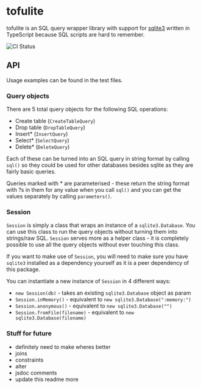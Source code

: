 # tofulite

tofulite is an SQL query wrapper library with support for [sqlite3](https://www.npmjs.com/package/sqlite3) written in TypeScript because SQL scripts are hard to remember.

![CI Status](https://travis-ci.org/Hayouung/tofulite.svg?branch=master)

## API

Usage examples can be found in the test files.

### Query objects

There are 5 total query objects for the following SQL operations:

- Create table (`CreateTableQuery`)
- Drop table (`DropTableQuery`)
- Insert\* (`InsertQuery`)
- Select\* (`SelectQuery`)
- Delete\* (`DeleteQuery`)

Each of these can be turned into an SQL query in string format by calling `sql()` so they could be used for other databases besides sqlite as they are fairly basic queries.

Queries marked with \* are parameterised - these return the string format with ?s in them for any value when you call `sql()` and you can get the values separately by calling `parameters()`.

### Session

`Session` is simply a class that wraps an instance of a `sqlite3.Database`. You can use this class to run the query objects without turning them into strings/raw SQL. `Session` serves more as a helper class - it is completely possible to use all the query objects without ever touching this class.

If you want to make use of `Session`, you will need to make sure you have `sqlite3` installed as a dependency yourself as it is a peer dependency of this package.

You can instantiate a new instance of `Session` in 4 different ways:

- `new Session(db)` - takes an existing `sqlite3.Database` object as param
- `Session.inMemory()` - equivalent to `new sqlite3.Database(":memory:")`
- `Session.anonymous()` - equivalent to `new sqlite3.Database("")`
- `Session.fromFile(filename)` - equivalent to `new sqlite3.Database(filename)`

### Stuff for future

- definitely need to make wheres better
- joins
- constraints
- alter
- jsdoc comments
- update this readme more
